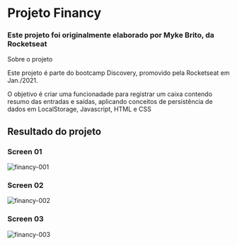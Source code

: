 <h1>Projeto Financy</h1>
<h3>Este projeto foi originalmente elaborado por Myke Brito, da Rocketseat</h3

<h2>Sobre o projeto</h2>
<p>Este projeto é parte do bootcamp Discovery, promovido pela Rocketseat em Jan./2021.</p>
<p>O objetivo é criar uma funcionadade para registrar um caixa contendo resumo das entradas e saídas, aplicando conceitos de persistência de dados em LocalStorage, Javascript, HTML e CSS</p>

<h2>Resultado do projeto</h2>
<h3>Screen 01</h3>

![financy-001](https://user-images.githubusercontent.com/72364037/106348231-70683180-62a3-11eb-9cb2-acb00354fab7.jpg)

<h3>Screen 02</h3>

![financy-002](https://user-images.githubusercontent.com/72364037/106348232-7100c800-62a3-11eb-9514-195a7f05b04e.jpg)

<h3>Screen 03</h3>

![financy-003](https://user-images.githubusercontent.com/72364037/106348233-71995e80-62a3-11eb-972e-153426f2a8a6.jpg)

